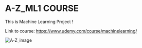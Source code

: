 # A-Z_ML1 COURSE
This is Machine Learning Project !

Link to course: https://www.udemy.com/course/machinelearning/

![A-Z_image](https://github.com/todor02/A-Z_ML1/assets/114268782/07c9e424-78f6-4159-bece-691ea0f2f5ed)
